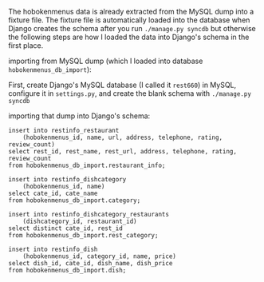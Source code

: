 The hobokenmenus data is already extracted from the MySQL dump into a fixture file. The fixture file is automatically
loaded into the database when Django creates the schema after you run `./manage.py syncdb` but otherwise the following steps
are how I loaded the data into Django's schema in the first place.

importing from MySQL dump (which I loaded into database `hobokenmenus_db_import`):

First, create Django's MySQL database (I called it `rest660`) in MySQL, configure it in `settings.py`, and create the blank schema with `./manage.py syncdb`


importing that dump into Django's schema:

    insert into restinfo_restaurant
        (hobokenmenus_id, name, url, address, telephone, rating, review_count)
    select rest_id, rest_name, rest_url, address, telephone, rating, review_count
    from hobokenmenus_db_import.restaurant_info;
    
    insert into restinfo_dishcategory
        (hobokenmenus_id, name)
    select cate_id, cate_name
    from hobokenmenus_db_import.category;
    
    insert into restinfo_dishcategory_restaurants
        (dishcategory_id, restaurant_id)
    select distinct cate_id, rest_id
    from hobokenmenus_db_import.rest_category;
    
    insert into restinfo_dish
        (hobokenmenus_id, category_id, name, price)
    select dish_id, cate_id, dish_name, dish_price
    from hobokenmenus_db_import.dish;

